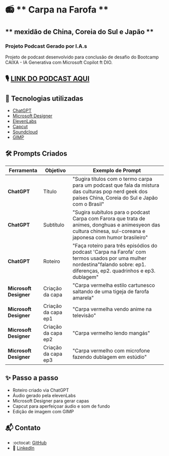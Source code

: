 # 📻 ** Carpa na Farofa **
## ** mexidão de China, Coreia do Sul e Japão **
### Projeto Podcast Gerado por I.A.s 

Projeto de podcast desenvolvido para conclusão de desafio do Bootcamp CAIXA - IA Generativa com Microsoft Copilot ft DIO.

## **🎙️ [LINK DO PODCAST AQUI](https://soundcloud.com/carpanafarofa)**


## **🤖 Tecnologias utilizadas**
- [ChatGPT](https://chatgpt.com)
- [Microsoft Designer](https://designer.microsoft.com/image-creator) 
- [ElevenLabs](https://elevenlabs.io/)
- [Capcut](https://www.capcut.com)
- [Soundcloud](https://soundcloud.com/)
- [GIMP](https://www.gimp.org/)

## **🛠️ Prompts Criados**

| Ferramenta                | Objetivo                                 | Exemplo de Prompt                                                                                                                                                          |  
|---------------------------|------------------------------------------|----------------------------------------------------------------------------------------------------------------------------------------------------------------------------|  
| **ChatGPT**               | Título                                   | "Sugira títulos com o termo carpa para um podcast que fala da mistura das culturas pop nerd geek dos países China, Coreia do Sul e Japão com o Brasil"                     |
| **ChatGPT**               | Subtítulo                                | "Sugira subítulos para o podcast Carpa com Farora que trata de animes, donghuas e animesyeon das cultura chinesa, sul-coreana e japonesa com humor brasileiro"             |
| **ChatGPT**               | Roteiro                                  | "Faça roteiro para três episódios do podcast 'Carpa na Farofa' com termos usados por uma mulher nordestina"falando sobre: ep1. diferenças, ep2. quadrinhos e ep3. dublagem"|    
| **Microsoft Designer**    | Criação da capa                          | "Carpa vermelha estilo cartunesco saltando de uma tigeja de farofa amarela"                                                                                                | 
| **Microsoft Designer**    | Criação da capa ep1                      | "Carpa vermelha vendo anime na televisão"                                                                                                                                  |
| **Microsoft Designer**    | Criação da capa ep2                      | "Carpa vermelho lendo mangás"                                                                                                                                              |
| **Microsoft Designer**    | Criação da capa ep3                      | "Carpa vermelho com microfone fazendo dublagem em estúdio"                                                                                                                 |
 
## **✨ Passo a passo**
- Roteiro criado via ChatGPT
- Áudio gerado pela elevenLabs
- Microsoft Designer para gerar capas
- Capcut para aperfeiçoar áudio e som de fundo
- Edição de imagem com GIMP

## **📬 Contato**
- :octocat: [GitHub](https://github.com/taniviadev)
- :link: [LinkedIn](https://linkedin.com/in/tanivia)